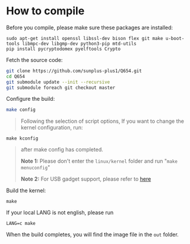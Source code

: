 # How to compile 
Before you compile, please make sure these packages are installed:
```bashl
sudo apt-get install openssl libssl-dev bison flex git make u-boot-tools libmpc-dev libgmp-dev python3-pip mtd-utils
pip install pycryptodomex pyelftools Crypto
```
Fetch the source code:
```bash
git clone https://github.com/sunplus-plus1/Q654.git
cd Q654
git submodule update --init --recursive
git submodule foreach git checkout master
```
Configure the build:
```bash
make config
```
>Following the selection of script options, If you want to change the kernel configuration, run:
```
make kconfig
```
>after make config has completed. 
>
>**Note 1:** Please don't enter the `linux/kernel` folder and run "`make menuconfig`"
>
>**Note 2:** For USB gadget support, please refer to [here](https://github.com/sunplus-plus1/usb_gadget)

Build the kernel:
```
make
```
If your local LANG is not english, please run
```
LANG=c make
```
When the build completes, you will find the image file in the `out` folder.
